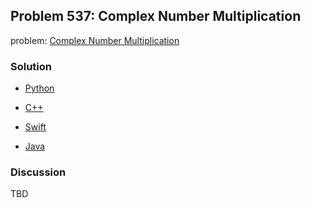 ## Problem 537: Complex Number Multiplication

problem: [Complex Number Multiplication](https://leetcode.com/problems/complex-number-multiplication/)

### Solution

- [Python](../python/problem537.py)

- [C++](../cpp/problem537.cpp)

- [Swift](../swift/problem537.swift)

- [Java](../java/problem537.java)

### Discussion

TBD

